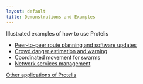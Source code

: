 ```yaml
---
layout: default
title: Demonstrations and Examples
---
```

Illustrated examples of how to use Protelis
* <a href="/2018/02/07/peer-to-peer-route-planning.html">Peer-to-peer route planning and software updates</a>
* <a href="/2018/02/09/crowd-warning.html">Crowd danger estimation and warning</a>
* Coordinated movement for swarms
* <a href="/2018/02/22/network-management.html">Network services management</a>

<a href="/2018/01/31/toc-faqs.html#what-have-people-done-with-protelis">Other applications of Protelis</a>
